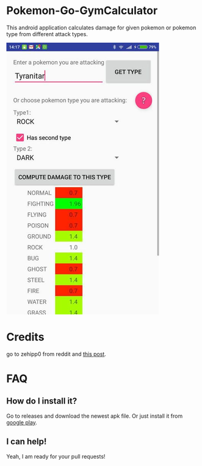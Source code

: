 # Pokemon-Go-GymCalculator
This android application calculates damage for given pokemon or pokemon type from different attack types.

![Screenshot](https://github.com/jehy/Pokemon-Go-GymCalculator/blob/master/screenshot.jpg?raw=true)

# Credits
go to zehipp0 from reddit and [this post](https://www.reddit.com/r/TheSilphRoad/comments/4t8seh/pokemon_go_type_advantage_chart/). 

# FAQ

## How do I install it?
Go to releases and download the newest apk file. Or just install it from [google play](https://play.google.com/store/apps/details?id=ru.jehy.gymcalculator).

## I can help!
Yeah, I am ready for your pull requests!
